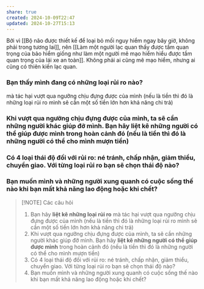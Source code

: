 ```yaml
---
share: true
created: 2024-10-09T22:47
updated: 2024-10-27T15:13
---
```

Bởi vì [[Bộ não được thiết kế để loại bỏ mối nguy hiểm ngay bây giờ, không phải trong tương lai]], nên [[Làm một người lạc quan thấy được tầm quan trọng của bảo hiểm giống như làm một người mê mạo hiểm hiểu được tầm quan trọng của lái xe an toàn]]. Không phải ai cũng mê mạo hiểm, nhưng ai cũng có thiên kiến lạc quan.

### Bạn thấy mình đang có những loại rủi ro nào?
mà tác hại vượt qua ngưỡng chịu đựng được của mình (nếu là tiền thì đó là những loại rủi ro mình sẽ cần một số tiền lớn hơn khả năng chi trả)
### Khi vượt qua ngưỡng chịu đựng được của mình, ta sẽ cần những người khác giúp đỡ mình. Bạn hãy **liệt kê những người có thể giúp được mình** trong hoàn cảnh đó (nếu là tiền thì đó là những người có thể cho mình mượn tiền)
### Có 4 loại thái độ đối với rủi ro: né tránh, chấp nhận, giảm thiểu, chuyển giao. Với từng loại rủi ro bạn sẽ chọn thái độ nào?
### Bạn muốn mình và những người xung quanh có cuộc sống thế nào khi bạn mất khả năng lao động hoặc khi chết?
> [!NOTE] Các câu hỏi
> 1. Bạn hãy **liệt kê những loại rủi ro** mà tác hại vượt qua ngưỡng chịu đựng được của mình (nếu là tiền thì đó là những loại rủi ro mình sẽ cần một số tiền lớn hơn khả năng chi trả)
> 2. Khi vượt qua ngưỡng chịu đựng được của mình, ta sẽ cần những người khác giúp đỡ mình. Bạn hãy **liệt kê những người có thể giúp được mình** trong hoàn cảnh đó (nếu là tiền thì đó là những người có thể cho mình mượn tiền)
> 3. Có 4 loại thái độ đối với rủi ro: né tránh, chấp nhận, giảm thiểu, chuyển giao. Với từng loại rủi ro bạn sẽ chọn thái độ nào?
> 4. Bạn muốn mình và những người xung quanh có cuộc sống thế nào khi bạn mất khả năng lao động hoặc khi chết?